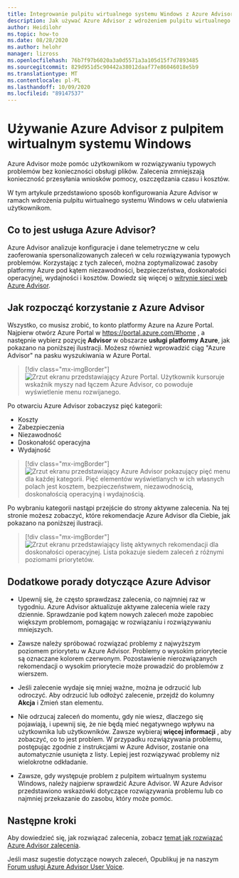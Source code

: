 ```yaml
---
title: Integrowanie pulpitu wirtualnego systemu Windows z Azure Advisor — Azure
description: Jak używać Azure Advisor z wdrożeniem pulpitu wirtualnego systemu Windows.
author: Heidilohr
ms.topic: how-to
ms.date: 08/28/2020
ms.author: helohr
manager: lizross
ms.openlocfilehash: 76b7f97b6020a3a0d5571a3a105d15f7d7893485
ms.sourcegitcommit: 829d951d5c90442a38012daaf77e86046018e5b9
ms.translationtype: MT
ms.contentlocale: pl-PL
ms.lasthandoff: 10/09/2020
ms.locfileid: "89147537"
---
```

# <a name="use-azure-advisor-with-windows-virtual-desktop"></a>Używanie Azure Advisor z pulpitem wirtualnym systemu Windows

Azure Advisor może pomóc użytkownikom w rozwiązywaniu typowych problemów bez konieczności obsługi plików. Zalecenia zmniejszają konieczność przesyłania wniosków pomocy, oszczędzania czasu i kosztów.

W tym artykule przedstawiono sposób konfigurowania Azure Advisor w ramach wdrożenia pulpitu wirtualnego systemu Windows w celu ułatwienia użytkownikom.

## <a name="what-is-azure-advisor"></a>Co to jest usługa Azure Advisor?

Azure Advisor analizuje konfiguracje i dane telemetryczne w celu zaoferowania spersonalizowanych zaleceń w celu rozwiązywania typowych problemów. Korzystając z tych zaleceń, można zoptymalizować zasoby platformy Azure pod kątem niezawodności, bezpieczeństwa, doskonałości operacyjnej, wydajności i kosztów. Dowiedz się więcej o [witrynie sieci web Azure Advisor](https://azure.microsoft.com/services/advisor/).

## <a name="how-to-start-using-azure-advisor"></a>Jak rozpocząć korzystanie z Azure Advisor

Wszystko, co musisz zrobić, to konto platformy Azure na Azure Portal. Najpierw otwórz Azure Portal w <https://portal.azure.com/#home> , a następnie wybierz pozycję **Advisor** w obszarze **usługi platformy Azure**, jak pokazano na poniższej ilustracji. Możesz również wprowadzić ciąg "Azure Advisor" na pasku wyszukiwania w Azure Portal.

> [!div class="mx-imgBorder"]
> ![Zrzut ekranu przedstawiający Azure Portal. Użytkownik kursoruje wskaźnik myszy nad łączem Azure Advisor, co powoduje wyświetlenie menu rozwijanego.](media/azure-advisor.png)

Po otwarciu Azure Advisor zobaczysz pięć kategorii:

- Koszty
- Zabezpieczenia
- Niezawodność
- Doskonałość operacyjna
- Wydajność

> [!div class="mx-imgBorder"]
> ![Zrzut ekranu przedstawiający Azure Advisor pokazujący pięć menu dla każdej kategorii. Pięć elementów wyświetlanych w ich własnych polach jest kosztem, bezpieczeństwem, niezawodnością, doskonałością operacyjną i wydajnością.](media/advisor-categories.png)

Po wybraniu kategorii nastąpi przejście do strony aktywne zalecenia. Na tej stronie możesz zobaczyć, które rekomendacje Azure Advisor dla Ciebie, jak pokazano na poniższej ilustracji.

> [!div class="mx-imgBorder"]
> ![Zrzut ekranu przedstawiający listę aktywnych rekomendacji dla doskonałości operacyjnej. Lista pokazuje siedem zaleceń z różnymi poziomami priorytetów.](media/active-suggestions.png)

## <a name="additional-tips-for-azure-advisor"></a>Dodatkowe porady dotyczące Azure Advisor

- Upewnij się, że często sprawdzasz zalecenia, co najmniej raz w tygodniu. Azure Advisor aktualizuje aktywne zalecenia wiele razy dziennie. Sprawdzanie pod kątem nowych zaleceń może zapobiec większym problemom, pomagając w rozwiązaniu i rozwiązywaniu mniejszych.

- Zawsze należy spróbować rozwiązać problemy z najwyższym poziomem priorytetu w Azure Advisor. Problemy o wysokim priorytecie są oznaczane kolorem czerwonym. Pozostawienie nierozwiązanych rekomendacji o wysokim priorytecie może prowadzić do problemów z wierszem.

- Jeśli zalecenie wydaje się mniej ważne, można je odrzucić lub odroczyć. Aby odrzucić lub odłożyć zalecenie, przejdź do kolumny **Akcja** i Zmień stan elementu.

- Nie odrzucaj zaleceń do momentu, gdy nie wiesz, dlaczego się pojawiają, i upewnij się, że nie będą mieć negatywnego wpływu na użytkownika lub użytkowników. Zawsze wybieraj **więcej informacji** , aby zobaczyć, co to jest problem. W przypadku rozwiązywania problemu, postępując zgodnie z instrukcjami w Azure Advisor, zostanie ona automatycznie usunięta z listy. Lepiej jest rozwiązywać problemy niż wielokrotne odkładanie.

- Zawsze, gdy występuje problem z pulpitem wirtualnym systemu Windows, należy najpierw sprawdzić Azure Advisor. W Azure Advisor przedstawiono wskazówki dotyczące rozwiązywania problemu lub co najmniej przekazanie do zasobu, który może pomóc.

## <a name="next-steps"></a>Następne kroki

Aby dowiedzieć się, jak rozwiązać zalecenia, zobacz [temat jak rozwiązać Azure Advisor zalecenia](azure-advisor-recommendations.md).

Jeśli masz sugestie dotyczące nowych zaleceń, Opublikuj je na naszym [Forum usługi Azure Advisor User Voice](https://windowsvirtualdesktop.uservoice.com/forums/930847-azure-advisor-recommendations).
